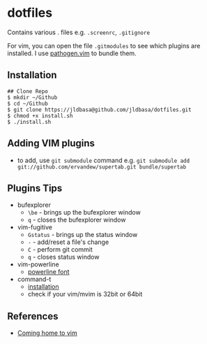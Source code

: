 dotfiles
======
Contains various . files e.g. `.screenrc`, `.gitignore`

For vim, you can open the file `.gitmodules` to see which plugins are installed. 
I use [pathogen.vim](https://github.com/tpope/vim-pathogen) to bundle them.


Installation
------------
    ## Clone Repo
    $ mkdir ~/Github
    $ cd ~/Github
    $ git clone https://jldbasa@github.com/jldbasa/dotfiles.git
    $ chmod +x install.sh
    $ ./install.sh


Adding VIM plugins
------------
- to add, use `git submodule` command e.g. `git submodule add 
  git://github.com/ervandew/supertab.git bundle/supertab`


Plugins Tips
------------
- bufexplorer
  - `\be` - brings up the bufexplorer window
  - `q`   - closes the bufexplorer window
- vim-fugitive
  - `Gstatus` - brings up the status window
  - `-` - add/reset a file's change
  - `C` - perform git commit
  - `q` - closes status window
- vim-powerline
  - [powerline font](https://github.com/Lokaltog/vim-powerline/tree/develop/fontpatcher)
- command-t
  - [installation](https://github.com/wincent/Command-T)
  - check if your vim/mvim is 32bit or 64bit


References
------------
- [Coming home to vim](http://stevelosh.com/blog/2010/09/coming-home-to-vim/?)
